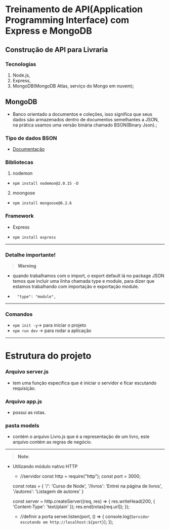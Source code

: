 #  Treinamento de API(Application Programming Interface) com Express e MongoDB

## Construção de API para Livraria

### Tecnologias

1. Node.js,
2. Express,
3. MongoDB(MongoDB Atlas, serviço do Mongo em nuvem);


## MongoDB

- Banco orientado a documentos e coleções, isso significa que seus dados são armazenados dentro de documentos semelhantes a JSON, na prática usamos uma versão binária chamado BSON(Binary Json).;

### Tipo de dados BSON

- <a href='https://www.mongodb.com/docs/manual/reference/bson-types/'>Documentação</a>


### Bibliotecas

1. nodemon
- `npm install nodemon@2.0.15 -D`

2. moongose
- `npm install mongoose@6.2.6`

### Framework

- Express

- `npm install express`

<hr>

### Detalhe importante!

> **Warning**
-  quando trabalhamos com o import, o export default lá no package JSON temos que incluir uma linha chamada type e module, para dizer que estamos trabalhando com importação e exportação module.

- `  "type": "module",`

<hr>

### Comandos

- `npm init -y`-> para iniciar o projeto
- `npm run dev` -> para rodar a aplicação

<hr>

# Estrutura do projeto 

### Arquivo server.js

- tem uma função especifica que é iniciar o servidor e ficar escutando requisição.

### Arquivo app.js

- possui as rotas.


### pasta models

- contém o arquivo Livro.js que é a representação de um livro, este arquivo contém as regras de negócio.








<hr>

>**Note**:
- Utilizando módulo nativo HTTP
    
    - //servidor
    const http = require("http");
    const port = 3000;

    const rotas = {
        '/': 'Curso de Node',
        '/livros': 'Entrei na página de livros',
        '/autores': 'Listagem de autores'
    }

    const server = http.createServer((req, res) => {
        res.writeHead(200, { 'Content-Type': 'text/plain' });
        res.end(rotas[req.url]);
    });

    - //definir a porta
    server.listen(port, () => {
        console.log(`Servidor escutando em http://localhost:${port}`);
    });
    

